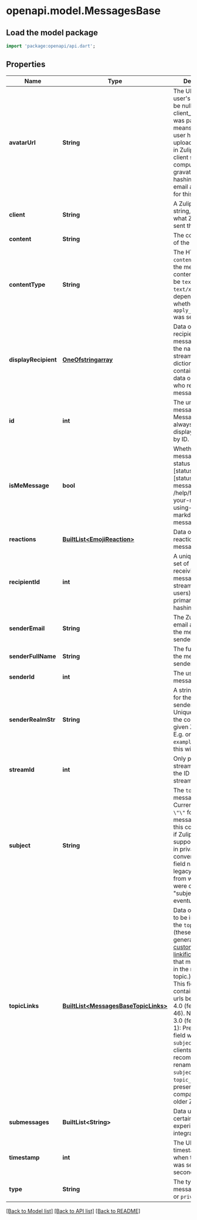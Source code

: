 # openapi.model.MessagesBase

## Load the model package
```dart
import 'package:openapi/api.dart';
```

## Properties
Name | Type | Description | Notes
------------ | ------------- | ------------- | -------------
**avatarUrl** | **String** | The URL of the user's avatar.  Can be null only if client_gravatar was passed, which means that the user has not uploaded an avatar in Zulip, and the client should compute the gravatar URL by hashing the user's email address itself for this user.  | [optional] 
**client** | **String** | A Zulip \"client\" string, describing what Zulip client sent the message.  | [optional] 
**content** | **String** | The content/body of the message.  | [optional] 
**contentType** | **String** | The HTTP `content_type` for the message content.  This will be `text/html` or `text/x-markdown`, depending on whether `apply_markdown` was set.  | [optional] 
**displayRecipient** | [**OneOfstringarray**](OneOfstringarray.md) | Data on the recipient of the message; either the name of a stream or a dictionary containing basic data on the users who received the message.  | [optional] 
**id** | **int** | The unique message ID.  Messages should always be displayed sorted by ID.  | [optional] 
**isMeMessage** | **bool** | Whether the message is a [/me status message][status-messages]  [status-messages]: /help/format-your-message-using-markdown#status-messages  | [optional] 
**reactions** | [**BuiltList&lt;EmojiReaction&gt;**](EmojiReaction.md) | Data on any reactions to the message.  | [optional] 
**recipientId** | **int** | A unique ID for the set of users receiving the message (either a stream or group of users).  Useful primarily for hashing.  | [optional] 
**senderEmail** | **String** | The Zulip display email address of the message's sender.  | [optional] 
**senderFullName** | **String** | The full name of the message's sender.  | [optional] 
**senderId** | **int** | The user ID of the message's sender.  | [optional] 
**senderRealmStr** | **String** | A string identifier for the realm the sender is in.  Unique only within the context of a given Zulip server.  E.g. on `example.zulip.com`, this will be `example`.  | [optional] 
**streamId** | **int** | Only present for stream messages; the ID of the stream.  | [optional] 
**subject** | **String** | The `topic` of the message.  Currently always `\"\"` for private messages, though this could change if Zulip adds support for topics in private message conversations.  The field name is a legacy holdover from when topics were called \"subjects\" and will eventually change.  | [optional] 
**topicLinks** | [**BuiltList&lt;MessagesBaseTopicLinks&gt;**](MessagesBaseTopicLinks.md) | Data on any links to be included in the `topic` line (these are generated by [custom linkification filters](/help/add-a-custom-linkifier) that match content in the message's topic.)  **Changes**: This field contained a list of urls before   Zulip 4.0 (feature level 46).  New in Zulip 3.0 (feature level 1): Previously, this field was called `subject_links`; clients are recommended to rename `subject_links` to `topic_links` if present for compatibility with older Zulip servers.  | [optional] 
**submessages** | **BuiltList&lt;String&gt;** | Data used for certain experimental Zulip integrations.  | [optional] 
**timestamp** | **int** | The UNIX timestamp for when the message was sent, in UTC seconds.  | [optional] 
**type** | **String** | The type of the message: `stream` or `private`.  | [optional] 

[[Back to Model list]](../README.md#documentation-for-models) [[Back to API list]](../README.md#documentation-for-api-endpoints) [[Back to README]](../README.md)


